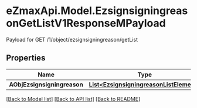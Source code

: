 # eZmaxApi.Model.EzsignsigningreasonGetListV1ResponseMPayload
Payload for GET /1/object/ezsignsigningreason/getList

## Properties

Name | Type | Description | Notes
------------ | ------------- | ------------- | -------------
**AObjEzsignsigningreason** | [**List&lt;EzsignsigningreasonListElement&gt;**](EzsignsigningreasonListElement.md) |  | 

[[Back to Model list]](../README.md#documentation-for-models) [[Back to API list]](../README.md#documentation-for-api-endpoints) [[Back to README]](../README.md)

